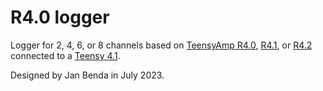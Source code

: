 # R4.0 logger

Logger for 2, 4, 6, or 8 channels based on [TeensyAmp
  R4.0](https://github.com/janscience/Teensy_Amp/tree/main/R4.0), [R4.1](https://github.com/janscience/Teensy_Amp/tree/main/R4.1), or [R4.2](https://github.com/janscience/Teensy_Amp/tree/main/R4.2)
  connected to a [Teensy 4.1](https://www.pjrc.com/store/teensy41.html).

Designed by Jan Benda in July 2023.
